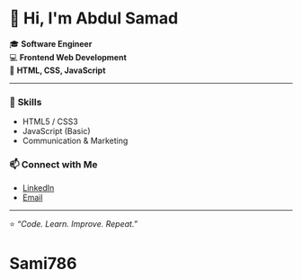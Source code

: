 # 👋 Hi, I'm Abdul Samad

🎓 **Software Engineer**   
💻  **Frontend Web Development**  
🚀  **HTML, CSS, JavaScript**  

---

### 🧠 **Skills**
- HTML5 / CSS3  
- JavaScript (Basic)  
- Communication & Marketing



### 📫 **Connect with Me**
- [LinkedIn](http://www.linkedin.com/in/abdul-samad-95541a388)  
- [Email](Abdulsamadlaghari01@gmail.com)  

---

⭐ *“Code. Learn. Improve. Repeat.”*
# Sami786
